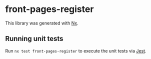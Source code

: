 # front-pages-register

This library was generated with [Nx](https://nx.dev).

## Running unit tests

Run `nx test front-pages-register` to execute the unit tests via [Jest](https://jestjs.io).
